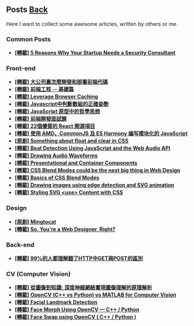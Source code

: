 ## Posts	[Back](./../README.md)

Here I want to collect some awesome articles, written by others or me.

### Common Posts

- [**[轉載] 5 Reasons Why Your Startup Needs a Security Consultant**](./security_consultant/security_consultant.md)

### Front-end

- [**[轉載] 大公司裏怎麼開發和部署前端代碼**](./frontend_code_in_big_company/frontend_code_in_big_company.md)
- [**[轉載] 前端工程 -- 基礎篇**](./base_frontend/base_frontend.md)
- [**[轉載] Leverage Browser Caching**](./leverage_browser_caching/leverage_browser_caching.md)
- [**[轉載] Javascript中判斷數組的正確姿勢**](./array_inference_in_javascript/array_inference_in_javascript.md)
- [**[轉載] JavaScript 原型中的哲學思想**](./prototype_of_javascript/prototype_of_javascript.md)
- [**[轉載] 前端開發面試題**](./frontend_interview/frontend_interview.md)
- [**[轉載] 22個優質的 React 開源項目**](./22_react_opensrc/22_react_opensrc.md)
- [**[轉載] 使用 AMD、CommonJS 及 ES Harmony 编写模块化的 JavaScript**](./modular_js_with_style/modular_js_with_style.md)
- [**[原創] Something about float and clear in CSS**](./float_clear/float_clear.md)
- [**[轉載] Beat Detection Using JavaScript and the Web Audio API**](./bpm_detection_with_javascript/bpm_detection_with_javascript.md)
- [**[轉載] Drawing Audio Waveforms**](./drawing_audio_waveforms/drawing_audio_waveforms.md)
- [**[轉載] Presentational and Container Components**](./presentational_and_container_components/presentational_and_container_components.md)
- [**[轉載] CSS Blend Modes could be the next big thing in Web Design**](./css_blend_mode/css_blend_mode.md)
- [**[轉載] Basics of CSS Blend Modes**](./basics_of_css_blend_mode/basics_of_css_blend_mode.md)
- [**[轉載] Drawing images using edge detection and SVG animation**](./draw_image_using_edge_detection_and_svg/draw_image_using_edge_detection_and_svg.md)
- [**[轉載] Styling SVG &lt;use&gt; Content with CSS**](./style_svg_use/style_svg_use.md)

### Design

- [**[原創] Mingtocat**](./mingtocat/mingtocat.md)
- [**[轉載] So, You're a Web Designer, Right?**](./so_a_web_designer/so_a_web_designer.md)

### Back-end

- [**[轉載] 99%的人都理解錯了HTTP中GET與POST的區別**](./http_and_get/http_and_get.md)

### CV (Computer Vision)

- [**[轉載] 從圖像到知識: 深度神經網絡實現圖像理解的原理解析**](./dnn_2_image/dnn_2_image.md)
- [**[轉載] OpenCV (C++ vs Python) vs MATLAB for Computer Vision**](./opencv_vs_matlab/opencv_vs_matlab.md)
- [**[轉載] Facial Landmark Detection**](./facial_landmark/facial_landmark.md)
- [**[轉載] Face Morph Using OpenCV — C++ / Python**](./face_morph/face_morph.md)
- [**[轉載] Face Swap using OpenCV ( C++ / Python )**](./face_swap/face_swap.md)

